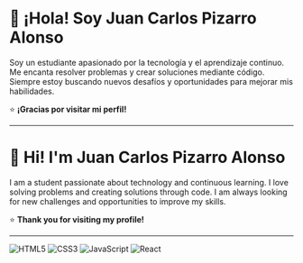 
# 👋 ¡Hola! Soy Juan Carlos Pizarro Alonso

Soy un estudiante apasionado por la tecnología y el aprendizaje continuo. Me encanta resolver problemas y crear soluciones mediante código. Siempre estoy buscando nuevos desafíos y oportunidades para mejorar mis habilidades.

⭐️ **¡Gracias por visitar mi perfil!**

---

# 👋 Hi! I'm Juan Carlos Pizarro Alonso

I am a student passionate about technology and continuous learning. I love solving problems and creating solutions through code. I am always looking for new challenges and opportunities to improve my skills.

⭐️ **Thank you for visiting my profile!**

---

![HTML5](https://img.shields.io/badge/-HTML5-E34F26?logo=html5&logoColor=white&style=flat)
![CSS3](https://img.shields.io/badge/-CSS3-1572B6?logo=css3&logoColor=white&style=flat)
![JavaScript](https://img.shields.io/badge/-JavaScript-F7DF1E?logo=javascript&logoColor=black&style=flat)
![React](https://img.shields.io/badge/-React-61DAFB?logo=react&logoColor=black&style=flat)

